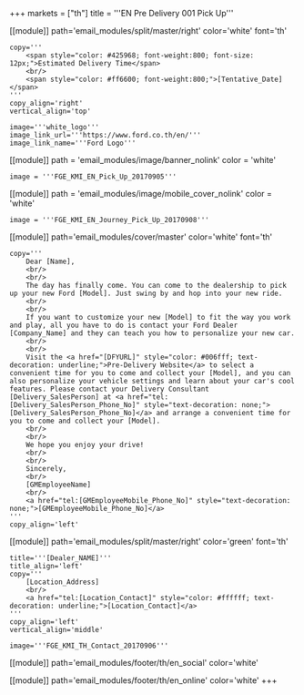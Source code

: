 +++
markets = ["th"]
title = '''EN Pre Delivery 001 Pick Up'''

[[module]]
path='email_modules/split/master/right'
color='white'
font='th'

	copy='''
		<span style="color: #425968; font-weight:800; font-size: 12px;">Estimated Delivery Time</span>
		<br/>
		<span style="color: #ff6600; font-weight:800;">[Tentative_Date]</span>
	'''
	copy_align='right'
	vertical_align='top'

	image='''white_logo'''
	image_link_url='''https://www.ford.co.th/en/'''
	image_link_name='''Ford Logo'''

[[module]]
path = 'email_modules/image/banner_nolink'
color = 'white'

	image = '''FGE_KMI_EN_Pick_Up_20170905'''

[[module]]
path = 'email_modules/image/mobile_cover_nolink'
color = 'white'

	image = '''FGE_KMI_EN_Journey_Pick_Up_20170908'''

[[module]]
path='email_modules/cover/master'
color='white'
font='th'

	copy='''
		Dear [Name],
		<br/>
		<br/>
		The day has finally come. You can come to the dealership to pick up your new Ford [Model]. Just swing by and hop into your new ride.
		<br/>
		<br/>
		If you want to customize your new [Model] to fit the way you work and play, all you have to do is contact your Ford Dealer [Company_Name] and they can teach you how to personalize your new car. 
		<br/>
		<br/>
		Visit the <a href="[DFYURL]" style="color: #006fff; text-decoration: underline;">Pre-Delivery Website</a> to select a convenient time for you to come and collect your [Model], and you can also personalize your vehicle settings and learn about your car's cool features. Please contact your Delivery Consultant [Delivery_SalesPerson] at <a href="tel:[Delivery_SalesPerson_Phone_No]" style="text-decoration: none;">[Delivery_SalesPerson_Phone_No]</a> and arrange a convenient time for you to come and collect your [Model]. 
		<br/>
		<br/>
		We hope you enjoy your drive!
		<br/>
		<br/>
		Sincerely,
		<br/>
		[GMEmployeeName]
		<br/>
		<a href="tel:[GMEmployeeMobile_Phone_No]" style="text-decoration: none;">[GMEmployeeMobile_Phone_No]</a>
	'''
	copy_align='left'

[[module]]
path='email_modules/split/master/right'
color='green'
font='th'

	title='''[Dealer_NAME]'''
	title_align='left'
	copy='''
		[Location_Address]
		<br/>
		<a href="tel:[Location_Contact]" style="color: #ffffff; text-decoration: underline;">[Location_Contact]</a>
	'''
	copy_align='left'
	vertical_align='middle'

	image='''FGE_KMI_TH_Contact_20170906'''

[[module]]
path='email_modules/footer/th/en_social'
color='white'

[[module]]
path='email_modules/footer/th/en_online'
color='white'
+++